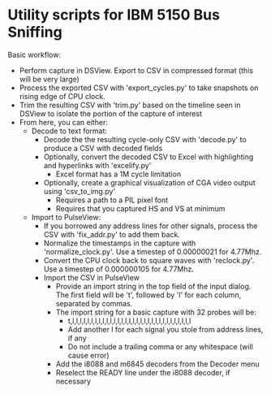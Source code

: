 # Utility scripts for IBM 5150 Bus Sniffing

Basic workflow:

 - Perform capture in DSView. Export to CSV in compressed format (this will be very large)
 - Process the exported CSV with 'export_cycles.py' to take snapshots on rising edge of CPU clock. 
 - Trim the resulting CSV with 'trim.py' based on the timeline seen in DSView to isolate the portion of the capture of interest
 - From here, you can either:
    - Decode to text format:
        - Decode the the resulting cycle-only CSV with 'decode.py' to produce a CSV with decoded fields
        - Optionally, convert the decoded CSV to Excel with highlighting and hyperlinks with 'excelify.py'
            -  Excel format has a 1M cycle limitation
        - Optionally, create a graphical visualization of CGA video output using 'csv_to_img.py'
            -  Requires a path to a PIL pixel font
            -  Requires that you captured HS and VS at minimum
    - Import to PulseView:
        - If you borrowed any address lines for other signals, process the CSV with 'fix_addr.py' to add them back.
        - Normalize the timestamps in the capture with 'normalize_clock.py'. Use a timestep of 0.00000021 for 4.77Mhz.
        - Convert the CPU clock back to square waves with 'reclock.py'. Use a timestep of 0.000000105 for 4.77Mhz.
        - Import the CSV in PulseView
            -  Provide an import string in the top field of the input dialog. The first field will be 't', followed by 'l' for each column, separated by commas.
            -  The import string for a basic capture with 32 probes will be:
                - t,l,l,l,l,l,l,l,l,l,l,l,l,l,l,l,l,l,l,l,l,l,l,l,l,l,l,l,l,l,l,l,l
                - Add another l for each signal you stole from address lines, if any
                - Do not include a trailing comma or any whitespace (will cause error)
            - Add the i8088 and m6845 decoders from the Decoder menu
            - Reselect the READY line under the i8088 decoder, if necessary
